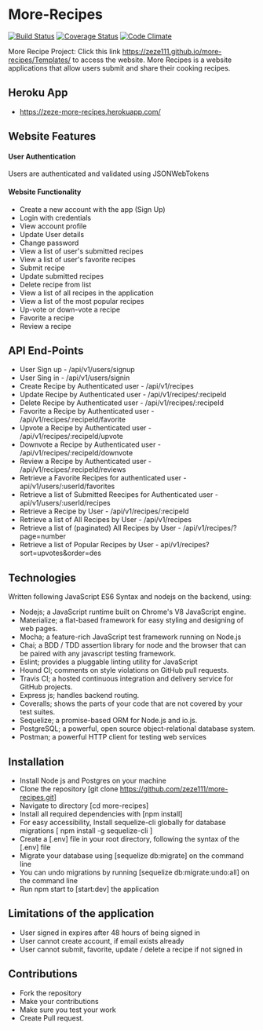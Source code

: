 # More-Recipes
  [![Build Status](https://travis-ci.org/zeze111/more-recipes.svg?branch=develop)](https://travis-ci.org/zeze111/more-recipes) 
[![Coverage Status](https://coveralls.io/repos/github/zeze111/more-recipes/badge.svg?branch=develope)](https://coveralls.io/github/zeze111/more-recipes?branch=develope)
[![Code Climate](https://codeclimate.com/github/codeclimate/codeclimate/badges/gpa.svg)](https://codeclimate.com/github/zeze111/more-recipes)


More Recipe Project: Click this link https://zeze111.github.io/more-recipes/Templates/ to access the website. More Recipes is a website applications that allow users submit and share their cooking recipes.


## Heroku App
* https://zeze-more-recipes.herokuapp.com/

## Website Features
#### User Authentication
Users are authenticated and validated using JSONWebTokens

#### Website Functionality
* Create a new account with the app (Sign Up)
* Login with credentials
* View account profile
* Update User details
* Change password
* View a list of user's submitted recipes
* View a list of user's favorite recipes
* Submit recipe
* Update submitted recipes
* Delete recipe from list
* View a list of all recipes in the application
* View a list of the most popular recipes
* Up-vote or down-vote a recipe
* Favorite a recipe
* Review a recipe

## API End-Points
* User Sign up - /api/v1/users/signup
* User Sing in - /api/v1/users/signin
* Create Recipe by Authenticated user - /api/v1/recipes
* Update Recipe by Authenticated user - /api/v1/recipes/:recipeId
* Delete Recipe by Authenticated user - /api/v1/recipes/:recipeId
* Favorite a Recipe by Authenticated user - /api/v1/recipes/:recipeId/favorite
* Upvote a Recipe by Authenticated user - /api/v1/recipes/:recipeId/upvote
* Downvote a Recipe by Authenticated user - /api/v1/recipes/:recipeId/downvote
* Review a Recipe by Authenticated user - /api/v1/recipes/:recipeId/reviews
* Retrieve a Favorite Recipes for authenticated user - api/v1/users/:userId/favorites
* Retrieve a list of Submitted Reecipes for Authenticated user - api/v1/users/:userId/recipes
* Retrieve a Recipe by User - /api/v1/recipes/:recipeId
* Retrieve a list of All Recipes by User - /api/v1/recipes
* Retrieve a list of (paginated) All Recipes by User - /api/v1/recipes/?page=number
* Retrieve a list of Popular Recipes by User - api/v1/recipes?sort=upvotes&order=des

## Technologies
Written following JavaScript ES6 Syntax and nodejs on the backend, using:

* Nodejs; a JavaScript runtime built on Chrome's V8 JavaScript engine.
* Materialize; a flat-based framework for easy styling and designing of web pages.
* Mocha; a feature-rich JavaScript test framework running on Node.js 
* Chai; a BDD / TDD assertion library for node and the browser that can be paired with any javascript testing framework.
* Eslint; provides a pluggable linting utility for JavaScript 
* Hound CI; comments on style violations on GitHub pull requests.
* Travis CI; a hosted continuous integration and delivery service for GitHub projects.
* Express js; handles backend routing.
* Coveralls; shows the parts of your code that are not covered by your test suites.
* Sequelize; a promise-based ORM for Node.js and io.js. 
* PostgreSQL; a powerful, open source object-relational database system.
* Postman;  a powerful HTTP client for testing web services

## Installation
* Install Node js and Postgres on your machine
* Clone the repository [git clone https://github.com/zeze111/more-recipes.git]
* Navigate to directory [cd more-recipes]
* Install all required dependencies with [npm install]
* For easy accessibility, Install sequelize-cli globally for database migrations [ npm install -g sequelize-cli ]
* Create a [.env] file in your root directory, following the syntax of the [.env] file 
* Migrate your database using [sequelize db:migrate] on the command line
* You can undo migrations by running [sequelize db:migrate:undo:all] on the command line
* Run npm start to [start:dev] the application

## Limitations of the application
* User signed in expires after 48 hours of being signed in
* User cannot create account, if email exists already
* User cannot submit, favorite, update / delete a recipe if not signed in


## Contributions
* Fork the repository
* Make your contributions
* Make sure you test your work
* Create Pull request.
